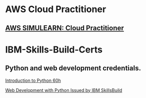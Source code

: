 # AWS Cloud Practitioner

## [AWS SIMULEARN: Cloud Practitioner](https://github.com/JimBLogic/AWS-IBM-Skills-Build-Certs/blob/main/certs/AWS%20SimuLearn%20Cloud%20Practitioner%2012h.png)


# IBM-Skills-Build-Certs
## Python and web development credentials.

[Introduction to Python 60h](https://github.com/JimBLogic/IBM-Skills-Build-Certs/blob/main/certs/python%2060h.pdf)

[Web Development with Python Issued by IBM SkillsBuild](https://www.credly.com/badges/377ba6ff-0d4b-41df-8477-5ba08748c63d)
